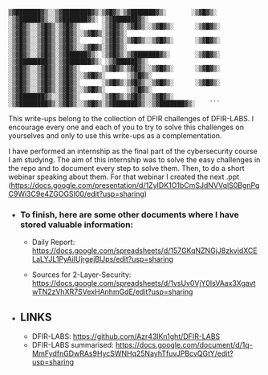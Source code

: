 ```                                                   
▒▓███████▓▒░░▒▓████████▓▒░▒▓█▓▒░▒▓███████▓▒░       ░▒▓█▓▒░       ░▒▓██████▓▒░░▒▓███████▓▒░ ░▒▓███████▓▒░ 
░▒▓█▓▒░░▒▓█▓▒░▒▓█▓▒░      ░▒▓█▓▒░▒▓█▓▒░░▒▓█▓▒░      ░▒▓█▓▒░      ░▒▓█▓▒░░▒▓█▓▒░▒▓█▓▒░░▒▓█▓▒░▒▓█▓▒░        
░▒▓█▓▒░░▒▓█▓▒░▒▓█▓▒░      ░▒▓█▓▒░▒▓█▓▒░░▒▓█▓▒░      ░▒▓█▓▒░      ░▒▓█▓▒░░▒▓█▓▒░▒▓█▓▒░░▒▓█▓▒░▒▓█▓▒░        
░▒▓█▓▒░░▒▓█▓▒░▒▓██████▓▒░ ░▒▓█▓▒░▒▓███████▓▒░       ░▒▓█▓▒░      ░▒▓████████▓▒░▒▓███████▓▒░ ░▒▓██████▓▒░  
░▒▓█▓▒░░▒▓█▓▒░▒▓█▓▒░      ░▒▓█▓▒░▒▓█▓▒░░▒▓█▓▒░      ░▒▓█▓▒░      ░▒▓█▓▒░░▒▓█▓▒░▒▓█▓▒░░▒▓█▓▒░      ░▒▓█▓▒░ 
░▒▓█▓▒░░▒▓█▓▒░▒▓█▓▒░      ░▒▓█▓▒░▒▓█▓▒░░▒▓█▓▒░      ░▒▓█▓▒░      ░▒▓█▓▒░░▒▓█▓▒░▒▓█▓▒░░▒▓█▓▒░      ░▒▓█▓▒░ 
░▒▓███████▓▒░░▒▓█▓▒░      ░▒▓█▓▒░▒▓█▓▒░░▒▓█▓▒░      ░▒▓████████▓▒░▒▓█▓▒░░▒▓█▓▒░▒▓███████▓▒░░▒▓███████▓▒░    ```                                                   
```



This write-ups belong to the collection of DFIR challenges of DFIR-LABS. I encourage every one and each of you to try to solve this challenges on yourselves and only to use this write-ups as a complementation.

I have performed an internship as the final part of the cybersecurity course I am studying. The aim of this internship was to solve the easy challenges in the repo and to document every step to solve them.
Then, to do a short webinar speaking about them. For that webinar I created the next .ppt (https://docs.google.com/presentation/d/1ZyIDK1O1bCmSJdNVVqlS0BgnPqC9Wi3C9e4ZGOGSI00/edit?usp=sharing)

- ### To finish, here are some other documents where I have stored valuable information:

  - Daily Report: https://docs.google.com/spreadsheets/d/157GKqNZNGjJ8zkvidXCELaLYJL1PyAiIUjrgejBlJps/edit?usp=sharing

  - Sources for 2-Layer-Security: https://docs.google.com/spreadsheets/d/1vsUv0VjY0lsVAax3XgavtwTN2zVhXR7SVexHAnhmGdE/edit?usp=sharing

- ## LINKS

  - DFIR-LABS: https://github.com/Azr43lKn1ght/DFIR-LABS
  - DFIR-LABS summarised: https://docs.google.com/document/d/1q-MmFydfnGDwRAs9HycSWNHq25NayhTfuvJPBcvQGtY/edit?usp=sharing


